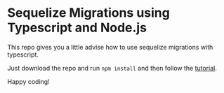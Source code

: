 # Sequelize Migrations using Typescript and Node.js

This repo gives you a little advise how to use sequelize migrations with typescript.

Just download the repo and run `npm install` and then follow the [tutorial](https://codeburn.io/getting-started-migrations-sequelize-nodejs-typescript/).

Happy coding!